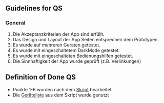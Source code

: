 ## Guidelines for QS

### General

1. Die Akzeptanzkriterien der App sind erfüllt.
2. Das Design und Layout der App Seiten entsprechen dem Prototypen.
3. Es wurde auf mehreren Geräten getestet.
4. Es wurde mit eingeschaltetem DarkMode getestet. 
5. Es wurde mit eingeschalteten Bedienungshilfen getestet. 
6. Die Sinnhaftigkeit der App wurde geprüft (z.B. Verlinkungen)

## Definition of Done QS

- Punkte 1-6 wurden nach dem [Skript](https://github.com/swoo-digital/wiki/blob/main/issue-templates/skript-qs.md) bearbeitet
- Die [Geräteliste](https://github.com/swoo-digital/wiki/blob/main/issue-templates/list-of-devices.md) aus dem Skript wurde genutzt
